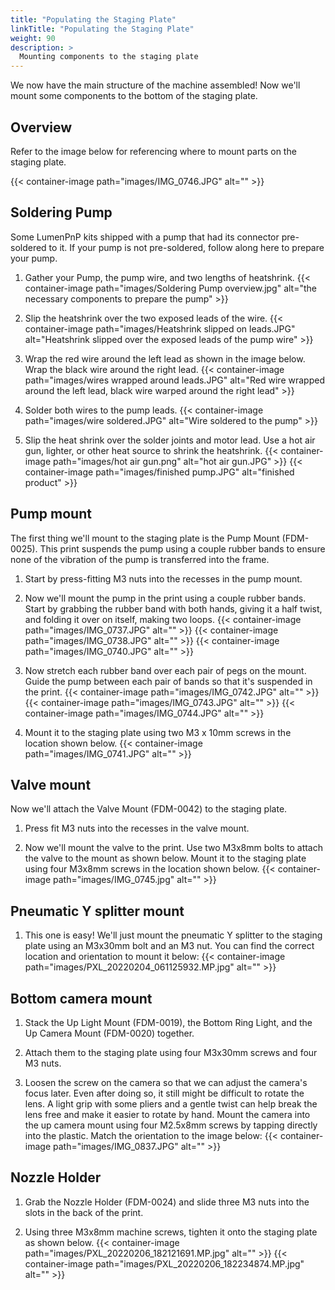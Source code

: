 ```yaml
---
title: "Populating the Staging Plate"
linkTitle: "Populating the Staging Plate"
weight: 90
description: >
  Mounting components to the staging plate 
---
```


We now have the main structure of the machine assembled! Now we'll mount some components to the bottom of the staging plate.

## Overview

Refer to the image below for referencing where to mount parts on the staging plate.

{{< container-image path="images/IMG_0746.JPG" alt="" >}}

## Soldering Pump

Some LumenPnP kits shipped with a pump that had its connector pre-soldered to it. If your pump is not pre-soldered, follow along here to prepare your pump.

1. Gather your Pump, the pump wire, and two lengths of heatshrink.
  {{< container-image path="images/Soldering Pump overview.jpg" alt="the necessary components to prepare the pump" >}}

2. Slip the heatshrink over the two exposed leads of the wire.
  {{< container-image path="images/Heatshrink slipped on leads.JPG" alt="Heatshrink slipped over the exposed leads of the pump wire" >}}

3. Wrap the red wire around the left lead as shown in the image below. Wrap the black wire around the right lead.
  {{< container-image path="images/wires wrapped around leads.JPG" alt="Red wire wrapped around the left lead, black wire warped around the right lead" >}}

4. Solder both wires to the pump leads.
  {{< container-image path="images/wire soldered.JPG" alt="Wire soldered to the pump" >}}

5. Slip the heat shrink over the solder joints and motor lead. Use a hot air gun, lighter, or other heat source to shrink the heatshrink.
  {{< container-image path="images/hot air gun.png" alt="hot air gun.JPG" >}}
  {{< container-image path="images/finished pump.JPG" alt="finished product" >}}

## Pump mount

The first thing we'll mount to the staging plate is the Pump Mount (FDM-0025). This print suspends the pump using a couple rubber bands to ensure none of the vibration of the pump is transferred into the frame.

1. Start by press-fitting M3 nuts into the recesses in the pump mount.

2. Now we'll mount the pump in the print using a couple rubber bands. Start by grabbing the rubber band with both hands, giving it a half twist, and folding it over on itself, making two loops.
  {{< container-image path="images/IMG_0737.JPG" alt="" >}}
  {{< container-image path="images/IMG_0738.JPG" alt="" >}}
  {{< container-image path="images/IMG_0740.JPG" alt="" >}}

3. Now stretch each rubber band over each pair of pegs on the mount. Guide the pump between each pair of bands so that it's suspended in the print.
  {{< container-image path="images/IMG_0742.JPG" alt="" >}}
  {{< container-image path="images/IMG_0743.JPG" alt="" >}}
  {{< container-image path="images/IMG_0744.JPG" alt="" >}}

4. Mount it to the staging plate using two M3 x 10mm screws in the location shown below.
  {{< container-image path="images/IMG_0741.JPG" alt="" >}}

## Valve mount

Now we'll attach the Valve Mount (FDM-0042) to the staging plate.

1. Press fit M3 nuts into the recesses in the valve mount.

2. Now we'll mount the valve to the print. Use two M3x8mm bolts to attach the valve to the mount as shown below. Mount it to the staging plate using four M3x8mm screws in the location shown below.
  {{< container-image path="images/IMG_0745.jpg" alt="" >}}

## Pneumatic Y splitter mount

1. This one is easy! We'll just mount the pneumatic Y splitter to the staging plate using an M3x30mm bolt and an M3 nut. You can find the correct location and orientation to mount it below:
  {{< container-image path="images/PXL_20220204_061125932.MP.jpg" alt="" >}}

## Bottom camera mount

1. Stack the Up Light Mount (FDM-0019), the Bottom Ring Light, and the Up Camera Mount (FDM-0020) together.

2. Attach them to the staging plate using four M3x30mm screws and four M3 nuts.

3. Loosen the screw on the camera so that we can adjust the camera's focus later. Even after doing so, it still might be difficult to rotate the lens. A light grip with some pliers and a gentle twist can help break the lens free and make it easier to rotate by hand. Mount the camera into the up camera mount using four M2.5x8mm screws by tapping directly into the plastic. Match the orientation to the image below:
  {{< container-image path="images/IMG_0837.JPG" alt="" >}}

## Nozzle Holder

1. Grab the Nozzle Holder (FDM-0024) and slide three M3 nuts into the slots in the back of the print.

2. Using three M3x8mm machine screws, tighten it onto the staging plate as shown below.
  {{< container-image path="images/PXL_20220206_182121691.MP.jpg" alt="" >}}
  {{< container-image path="images/PXL_20220206_182234874.MP.jpg" alt="" >}}
